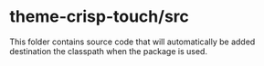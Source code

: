 # theme-crisp-touch/src

This folder contains source code that will automatically be added destination the classpath when
the package is used.
